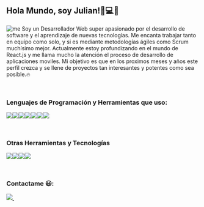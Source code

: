 ## Hola Mundo, soy Julian!👦💻🚀

![me](https://user-images.githubusercontent.com/55161409/160978651-921e963b-b6ec-4d22-8717-bdc05f5a385b.png)
Soy un Desarrollador Web super apasionado por el desarrollo de software y el aprendizaje de nuevas tecnologías. Me encanta trabajar tanto en equipo como solo, y si es mediante metodologías ágiles como Scrum muchísimo mejor. Actualmente estoy profundizando en el mundo de React.js y me llama mucho la atención el proceso de desarrollo de aplicaciones moviles. Mi objetivo es que en los proximos meses y años este perfil crezca y se llene de proyectos tan interesantes y potentes como sea posible.🔥

<br/>

### Lenguajes de Programación y Herramientas que uso:
<img src="https://img.shields.io/badge/JavaScript-F7DF1E?style=for-the-badge&logo=javascript&logoColor=black"><img src="https://img.shields.io/badge/HTML5-E34F26?style=for-the-badge&logo=html5&logoColor=white"><img src="https://img.shields.io/badge/CSS3-1572B6?style=for-the-badge&logo=css3&logoColor=white"><img src="https://img.shields.io/badge/React-20232A?style=for-the-badge&logo=react&logoColor=61DAFB"><img src="https://img.shields.io/badge/Node.js-43853D?style=for-the-badge&logo=node.js&logoColor=white"><img src="https://img.shields.io/badge/Express.js-404D59?style=for-the-badge"><img src="https://img.shields.io/badge/MySQL-00000F?style=for-the-badge&logo=mysql&logoColor=white">

<br/>

### Otras Herramientas y Tecnologías
<img src="https://img.shields.io/badge/Heroku-430098?style=for-the-badge&logo=heroku&logoColor=white"><img src="https://img.shields.io/badge/Netlify-00C7B7?style=for-the-badge&logo=netlify&logoColor=white"><img src="https://img.shields.io/badge/Git-F05032?style=for-the-badge&logo=git&logoColor=white"><img src="https://img.shields.io/badge/GitHub-100000?style=for-the-badge&logo=github&logoColor=white">

<br/>

### Contactame 😃:
<a href="mailto:julian.martinez.n@gmail.com" target="_blank"> <img src="https://img.shields.io/badge/Gmail-D14836?style=for-the-badge&logo=gmail&logoColor=white"> </a>
<img src="">
<img src="">
<!--
**JulianMartinezx/JulianMartinezx** is a ✨ _special_ ✨ repository because its `README.md` (this file) appears on your GitHub profile.

Here are some ideas to get you started:

- 🔭 I’m currently working on ...
- 🌱 I’m currently learning ...
- 👯 I’m looking to collaborate on ...
- 🤔 I’m looking for help with ...
- 💬 Ask me about ...
- 📫 How to reach me: ...
- 😄 Pronouns: ...
- ⚡ Fun fact: ...
-->
